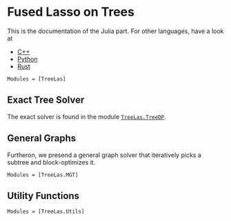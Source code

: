 Fused Lasso on Trees
==================

This is the documentation of the Julia part.
For other languages, have a look at
- [C++](../cxx/index.html)
- [Python](../python/index.html)
- [Rust](../rust/graphidx/index.html)


```@autodocs
Modules = [TreeLas]
```

Exact Tree Solver
----------------

The exact solver is found in the module [`TreeLas.TreeDP`](@ref).


General Graphs
--------------

Furtheron, we presend a general graph solver that iteratively picks a subtree and block-optimizes it.
```@autodocs
Modules = [TreeLas.MGT]
```


Utility Functions
----------------

```@autodocs
Modules = [TreeLas.Utils]
```
